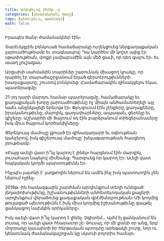 ```yaml
---
title: Ամփոփելով 2020թ.-ը
categories: [Հասարակական, Խառը]
tags: [պետութիւն, պատերազմ]
math: false
---
```


Իրապէս ծանր ժամանակներ էին։

Տարէսկզբին բռնկուած համաճարակը ուղեկցուեց ներքաղաքական լարուածութեամբ եւ տագնապով։ Դա կարծես մի կոշտ ալիք էր սթափութեան, փոքր չափաբաժին այն մեծ ցաւի, որ դեռ գալու էր։ Եւ աւաղ չուշացաւ։

Արցախի սահմանին տարիներ շարունակ մխացող կրակը, որ դարձել էր տարածաշրջանում եղած գերտէրութիւնների խաղաքարտը, շուտով բռնկուեց։ Համաճարակին զինակցելու եկաւ պատերազմը։

21-րդ դարի մարդու համար պատերազմը, համաճարակը եւ քաղաքական խորը լարուածութիւնը ոչ միայն անհամատեղելի այլ նաեւ անընկալելի երեւոյթ էր։ Փլուզուում էին շէնքերը, քաղաքները, իրականութիւնը, մարդիկ, գաղափարները, ապագան, ցերեկը եւ գիշերը։ Աշխարհի մի ծայրում օդ էին բարձրանում տիեզերանաւերը իսկ միւս ծայրում կործանիչները։

Ցերեկուայ մամուլը լցուած էր զինադադարի եւ օգնութեան կանչերով, իսկ գիշերուայ մամուլը՝ խելագարութեան հասցնող լռութեամբ։

«Բայց աւելի վատ ի՞նչ կարող է լինել» հարցնում էին մարդիկ, յուսահատ նայելով միմեանց։ Պարզուեց որ կարող էր։ Աւելի վատ հայկական կողմի պարտութիւնն էր։

Ինչպէս յայտնի է՝ յաղթողին ներում են ամէն ինչ իսկ պատուողին չեն ներում ոչինչ։

2018թ.-ին համազգային շարժման արդիւնքում տեղի ունեցած յեղափոխութիւնը, իշխանութիւնների անհետեւողական քայլերի արդիւնքում վերածուեց քաղաքական վրէժխնդրութեան։ Մի կողմից թուլացած պետութիւնն է իսկ միւս կողմից իշխանութիւնը զաւթել ցանկացող նախկին սրիկաները։

Իսկ աւելի վատ ի՞նչ կարող է լինել։ Չգիտեմ... Այժմ էլ ցանկանում են յուսալ, որ աւելի վատ հնարաւոր չէ։ Յուսալ, որ մի քանի օր անց, երբ մոլորակը կաւարտի իր հերթական պտոյտը արեգակի շուրջ, նոր ու կենսունակ ժամանակաշրջան կը սկսուի բոլորիս համար։
